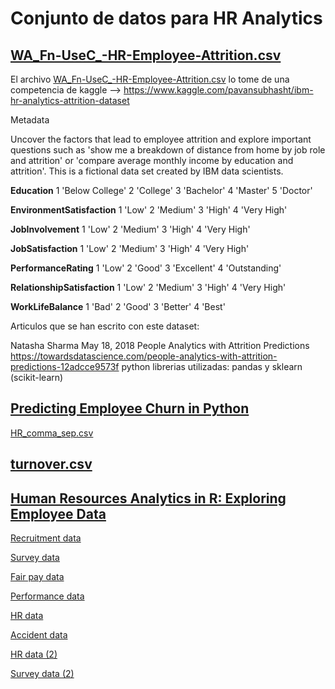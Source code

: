 # Conjunto de datos para HR Analytics

## [WA_Fn-UseC_-HR-Employee-Attrition.csv](WA_Fn-UseC_-HR-Employee-Attrition.csv)

El archivo [WA_Fn-UseC_-HR-Employee-Attrition.csv](WA_Fn-UseC_-HR-Employee-Attrition.csv) lo tome de una competencia de kaggle -->  https://www.kaggle.com/pavansubhasht/ibm-hr-analytics-attrition-dataset

Metadata

Uncover the factors that lead to employee attrition and explore important questions such as 'show me a breakdown of distance from home by job role and attrition' or 'compare average monthly income by education and attrition'. This is a fictional data set created by IBM data scientists.

**Education** 1 'Below College' 2 'College' 3 'Bachelor' 4 'Master' 5 'Doctor'

**EnvironmentSatisfaction** 1 'Low' 2 'Medium' 3 'High' 4 'Very High'

**JobInvolvement**
1 'Low' 2 'Medium' 3 'High' 4 'Very High'

**JobSatisfaction** 1 'Low' 2 'Medium' 3 'High' 4 'Very High'

**PerformanceRating**
1 'Low' 2 'Good' 3 'Excellent' 4 'Outstanding'

**RelationshipSatisfaction**
1 'Low' 2 'Medium' 3 'High' 4 'Very High'

**WorkLifeBalance** 1 'Bad' 2 'Good' 3 'Better' 4 'Best'

Articulos que se han escrito con este dataset:

Natasha Sharma May 18, 2018
People Analytics with Attrition Predictions
https://towardsdatascience.com/people-analytics-with-attrition-predictions-12adcce9573f
python
librerias utilizadas: pandas y sklearn (scikit-learn)

## [Predicting Employee Churn in Python](https://www.datacamp.com/community/tutorials/predicting-employee-churn-python)

[HR_comma_sep.csv](HR_comma_sep.csv)

## [turnover.csv](https://assets.datacamp.com/production/repositories/1765/datasets/ae888d00f9b36dd7d50a4afbc112761e2db766d2/turnover.csv)

## [Human Resources Analytics in R: Exploring Employee Data](https://www.datacamp.com/courses/human-resources-analytics-in-r-exploring-employee-data)

[Recruitment data](https://assets.datacamp.com/production/course_5977/datasets/recruitment_data.csv)

[Survey data](https://assets.datacamp.com/production/course_5977/datasets/survey_data.csv)

[Fair pay data](https://assets.datacamp.com/production/course_5977/datasets/fair_pay_data.csv)

[Performance data](https://assets.datacamp.com/production/course_5977/datasets/performance_data.csv)

[HR data](https://assets.datacamp.com/production/course_5977/datasets/hr_data.csv)

[Accident data](https://assets.datacamp.com/production/course_5977/datasets/accident_data.csv)

[HR data (2)](https://assets.datacamp.com/production/course_5977/datasets/hr_data_2.csv)

[Survey data (2)](https://assets.datacamp.com/production/course_5977/datasets/survey_data_2.csv)
